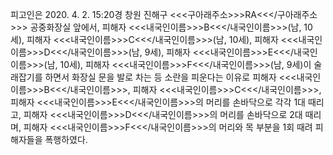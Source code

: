 피고인은 2020. 4. 2. 15:20경 창원 진해구 <<<구아래주소>>>RA<<</구아래주소>>> 공중화장실 앞에서, 피해자 <<<내국인이름>>>B<<</내국인이름>>>(남, 10세), 피해자 <<<내국인이름>>>C<<</내국인이름>>>(남, 10세), 피해자 <<<내국인이름>>>D<<</내국인이름>>>(남, 9세), 피해자 <<<내국인이름>>>E<<</내국인이름>>>(남, 10세), 피해자 <<<내국인이름>>>F<<</내국인이름>>>(남, 9세)이 술래잡기를 하면서 화장실 문을 발로 차는 등 소란을 피운다는 이유로 피해자 <<<내국인이름>>>B<<</내국인이름>>>, 피해자 <<<내국인이름>>>C<<</내국인이름>>>, 피해자 <<<내국인이름>>>E<<</내국인이름>>>의 머리를 손바닥으로 각각 1대 때리고, 피해자 <<<내국인이름>>>D<<</내국인이름>>>의 머리를 손바닥으로 2대 때리며, 피해자 <<<내국인이름>>>F<<</내국인이름>>>의 머리와 목 부분을 1회 때려 피해자들을 폭행하였다.